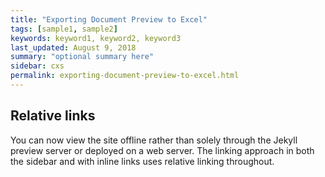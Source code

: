 ```yaml
---
title: "Exporting Document Preview to Excel"
tags: [sample1, sample2]
keywords: keyword1, keyword2, keyword3
last_updated: August 9, 2018
summary: "optional summary here"
sidebar: cxs
permalink: exporting-document-preview-to-excel.html
---
```

## Relative links

You can now view the site offline rather than solely through the Jekyll preview server or deployed on a web server. The linking approach in both the sidebar and with inline links uses relative linking throughout.